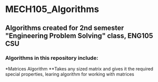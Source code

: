 # MECH105_Algorithms
## Algorithms created for 2nd semester "Engineering Problem Solving" class, ENG105 CSU
### Algorithms in this repository include:
*Matrices Algorithm
**Takes any sized matrix and gives it the required special properties, learing algorithm for working with matrices


